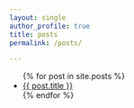 ```yaml
---
layout: single
author_profile: true
title: posts
permalink: /posts/

---
```

<ul>
  {% for post in site.posts %}
    <li>
      <a href="{{ post.url }}">{{ post.title }}</a>
    </li>
  {% endfor %}
</ul>
